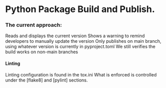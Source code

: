 # Python Package Build and Publish.

### The current approach:

Reads and displays the current version
Shows a warning to remind developers to manually update the version
Only publishes on main branch, using whatever version is currently in pyproject.toml
We still verifies the build works on non-main branches

#### Linting 

Linting configuration is found in the tox.ini
What is enforced is controlled under the [flake8] and [pylint] sections.

